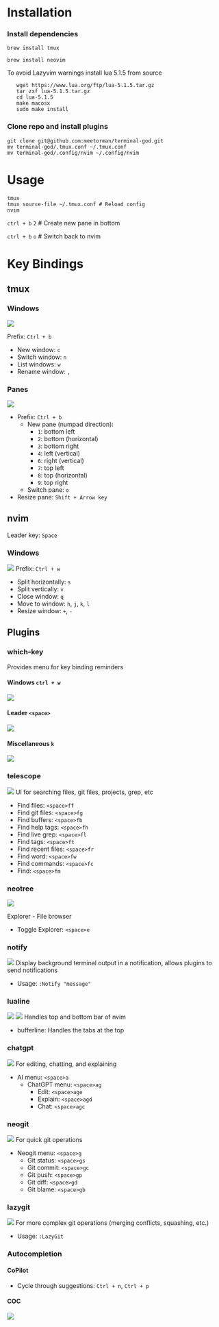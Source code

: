 # Installation

### Install dependencies
``` brew install tmux ```

``` brew install neovim ```

To avoid Lazyvim warnings install lua 5.1.5 from source
```
   wget https://www.lua.org/ftp/lua-5.1.5.tar.gz
   tar zxf lua-5.1.5.tar.gz
   cd lua-5.1.5
   make macosx
   sudo make install
```

### Clone repo and install plugins
```
git clone git@github.com:meetorman/terminal-god.git
mv terminal-god/.tmux.conf ~/.tmux.conf
mv terminal-god/.config/nvim ~/.config/nvim
```

# Usage

```
tmux
tmux source-file ~/.tmux.conf # Reload config
nvim
```
`ctrl + b` `2` # Create new pane in bottom

`ctrl + b` `o` # Switch back to nvim


# Key Bindings

## tmux

### Windows
![](./readme/tmux-windows.png)

Prefix: `Ctrl + b`
- New window: `c`
- Switch window: `n`
- List windows: `w`
- Rename window: `,`

### Panes
![](./readme/tmux-panes.png)

- Prefix: `Ctrl + b`
  - New pane (numpad direction):
    - `1`: bottom left
    - `2`: bottom (horizontal)
    - `3`: bottom right
    - `4`: left (vertical)
    - `6`: right (vertical)
    - `7`: top left
    - `8`: top (horizontal)
    - `9`: top right
  - Switch pane: `o`
- Resize pane: `Shift + Arrow key`

## nvim

Leader key: `Space`

### Windows
![](./readme/nvim-windows.png)
Prefix: `Ctrl + w`
- Split horizontally: `s`
- Split vertically: `v`
- Close window: `q`
- Move to window: `h`, `j`, `k`, `l`
- Resize window: `+`, `-`

## Plugins

### which-key
Provides menu for key binding reminders
#### Windows `ctrl + w`
![](./readme/which-key-windows.png)
#### Leader `<space>`
![](./readme/which-key-leader.png)
#### Miscellaneous `k`
![](./readme/which-key-z.png)

### telescope
![](./readme/telescope.png)
UI for searching files, git files, projects, grep, etc
- Find files: `<space>ff`
- Find git files: `<space>fg`
- Find buffers: `<space>fb`
- Find help tags: `<space>fh`
- Find live grep: `<space>fl`
- Find tags: `<space>ft`
- Find recent files: `<space>fr`
- Find word: `<space>fw`
- Find commands: `<space>fc`
- Find: `<space>fm`

### neotree
![](./readme/neotree.png)

Explorer - File browser
- Toggle Explorer: `<space>e`

### notify
![](./readme/notify.png)
Display background terminal output in a notification, allows plugins to send notifications
- Usage: `:Notify "message"`

### lualine
![](./readme/lualine-top.png)
![](./readme/lualine-bottom.png)
Handles top and bottom bar of nvim
- bufferline: Handles the tabs at the top

### chatgpt
![](./readme/chatgpt.png)
For editing, chatting, and explaining
- AI menu: `<space>a`
  - ChatGPT menu: `<space>ag`
    - Edit: `<space>age`
    - Explain: `<space>agd`
    - Chat: `<space>agc`

### neogit
![](./readme/neogit.png)
For quick git operations
- Neogit menu: `<space>g`
  - Git status: `<space>gs`
  - Git commit: `<space>gc`
  - Git push: `<space>gp`
  - Git diff: `<space>gd`
  - Git blame: `<space>gb`

### lazygit
![](./readme/lazygit.png)
For more complex git operations (merging conflicts, squashing, etc.)
- Usage: `:LazyGit`

### Autocompletion
#### CoPilot
- Cycle through suggestions: `Ctrl + n`, `Ctrl + p`
#### COC
![](./readme/coc.png)

